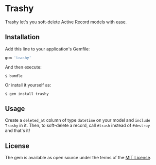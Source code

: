 # Trashy

Trashy let's you soft-delete Active Record models with ease.

## Installation

Add this line to your application's Gemfile:

```ruby
gem 'trashy'
```

And then execute:

    $ bundle

Or install it yourself as:

    $ gem install trashy

## Usage

Create a `deleted_at` column of type `datetime` on your model and `include
Trashy` in it. Then, to soft-delete a record, call `#trash` instead of
`#destroy` and that's it!

## License

The gem is available as open source under the terms of the [MIT License](https://opensource.org/licenses/MIT).
